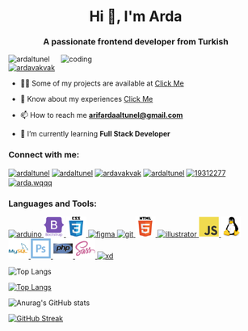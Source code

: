 <h1 align="center">Hi 👋, I'm Arda</h1>
<h3 align="center">A passionate frontend developer from Turkish</h3>

<img align="right" alt="coding" width="400" src="https://64.media.tumblr.com/27a69fe9243c5d39d83e3a5a88a5c4ba/32a42778a011479f-c1/s1280x1920/04d5ce9ece88f84793d0e397ea6797f9bc768f2e.gifv">

<p align="left"> <img src="https://komarev.com/ghpvc/?username=ardaltunel&label=Profile%20views&color=lightgrey&style=for-the-badge" alt="ardaltunel"> <a href="https://twitter.com/ardavakvak" target="blank"><img src="https://img.shields.io/twitter/follow/ardavakvak?logo=twitter&style=for-the-badge" alt="ardavakvak"></a></p>


- 👨‍💻 Some of my projects are available at [Click Me](http://ardaltunel.github.io/)

- 📄 Know about my experiences [Click Me](https://www.linkedin.com/in/ardaltunel/)

- 📫 How to reach me **arifardaaltunel@gmail.com**

- 🌱 I’m currently learning **Full Stack Developer**


<h3 align="left">Connect with me:</h3>
<p align="left">
<a href="https://codepen.io/ardaltunel" target="blank"><img align="center" src="https://raw.githubusercontent.com/rahuldkjain/github-profile-readme-generator/master/src/images/icons/Social/codepen.svg" alt="ardaltunel" height="30" width="40" /></a>
<a href="https://dev.to/ardaltunel" target="blank"><img align="center" src="https://raw.githubusercontent.com/rahuldkjain/github-profile-readme-generator/master/src/images/icons/Social/devto.svg" alt="ardaltunel" height="30" width="40" /></a>
<a href="https://twitter.com/ardavakvak" target="blank"><img align="center" src="https://raw.githubusercontent.com/rahuldkjain/github-profile-readme-generator/master/src/images/icons/Social/twitter.svg" alt="ardavakvak" height="30" width="40" /></a>
<a href="https://linkedin.com/in/ardaltunel" target="blank"><img align="center" src="https://raw.githubusercontent.com/rahuldkjain/github-profile-readme-generator/master/src/images/icons/Social/linked-in-alt.svg" alt="ardaltunel" height="30" width="40" /></a>
<a href="https://stackoverflow.com/users/19312277" target="blank"><img align="center" src="https://raw.githubusercontent.com/rahuldkjain/github-profile-readme-generator/master/src/images/icons/Social/stack-overflow.svg" alt="19312277" height="30" width="40" /></a>
<a href="https://instagram.com/arda.wqqq" target="blank"><img align="center" src="https://raw.githubusercontent.com/rahuldkjain/github-profile-readme-generator/master/src/images/icons/Social/instagram.svg" alt="arda.wqqq" height="30" width="40" /></a>
</p>

<h3 align="left">Languages and Tools:</h3>
<p align="left"> <a href="https://www.arduino.cc/" target="_blank" rel="noreferrer"> <img src="https://cdn.worldvectorlogo.com/logos/arduino-1.svg" alt="arduino" width="40" height="40"/> </a> <a href="https://getbootstrap.com" target="_blank" rel="noreferrer"> <img src="https://raw.githubusercontent.com/devicons/devicon/master/icons/bootstrap/bootstrap-plain-wordmark.svg" alt="bootstrap" width="40" height="40"/> </a> <a href="https://www.w3schools.com/css/" target="_blank" rel="noreferrer"> <img src="https://raw.githubusercontent.com/devicons/devicon/master/icons/css3/css3-original-wordmark.svg" alt="css3" width="40" height="40"/> </a> <a href="https://www.figma.com/" target="_blank" rel="noreferrer"> <img src="https://www.vectorlogo.zone/logos/figma/figma-icon.svg" alt="figma" width="40" height="40"/> </a> <a href="https://git-scm.com/" target="_blank" rel="noreferrer"> <img src="https://www.vectorlogo.zone/logos/git-scm/git-scm-icon.svg" alt="git" width="40" height="40"/> </a> <a href="https://www.w3.org/html/" target="_blank" rel="noreferrer"> <img src="https://raw.githubusercontent.com/devicons/devicon/master/icons/html5/html5-original-wordmark.svg" alt="html5" width="40" height="40"/> </a> <a href="https://www.adobe.com/in/products/illustrator.html" target="_blank" rel="noreferrer"> <img src="https://www.vectorlogo.zone/logos/adobe_illustrator/adobe_illustrator-icon.svg" alt="illustrator" width="40" height="40"/> </a> <a href="https://developer.mozilla.org/en-US/docs/Web/JavaScript" target="_blank" rel="noreferrer"> <img src="https://raw.githubusercontent.com/devicons/devicon/master/icons/javascript/javascript-original.svg" alt="javascript" width="40" height="40"/> </a> <a href="https://www.linux.org/" target="_blank" rel="noreferrer"> <img src="https://raw.githubusercontent.com/devicons/devicon/master/icons/linux/linux-original.svg" alt="linux" width="40" height="40"/> </a> <a href="https://www.mysql.com/" target="_blank" rel="noreferrer"> <img src="https://raw.githubusercontent.com/devicons/devicon/master/icons/mysql/mysql-original-wordmark.svg" alt="mysql" width="40" height="40"/> </a> <a href="https://www.photoshop.com/en" target="_blank" rel="noreferrer"> <img src="https://raw.githubusercontent.com/devicons/devicon/master/icons/photoshop/photoshop-line.svg" alt="photoshop" width="40" height="40"/> </a> <a href="https://www.php.net" target="_blank" rel="noreferrer"> <img src="https://raw.githubusercontent.com/devicons/devicon/master/icons/php/php-original.svg" alt="php" width="40" height="40"/> </a> <a href="https://sass-lang.com" target="_blank" rel="noreferrer"> <img src="https://raw.githubusercontent.com/devicons/devicon/master/icons/sass/sass-original.svg" alt="sass" width="40" height="40"/> </a> <a href="https://www.adobe.com/products/xd.html" target="_blank" rel="noreferrer"> <img src="https://cdn.worldvectorlogo.com/logos/adobe-xd.svg" alt="xd" width="40" height="40"/> </a> </p>

![Top Langs](https://github-readme-stats.vercel.app/api/top-langs/?username=ardaltunel&theme=tokyonight)

[![Top Langs](https://github-readme-stats.vercel.app/api/top-langs/?username=ardaltunel&theme=radical)](https://github.com/ardaltunel/github-readme-stats)

![Anurag's GitHub stats](https://github-readme-stats.vercel.app/api?username=ardaltunel&show_icons=true&theme=radical)

[![GitHub Streak](http://github-readme-streak-stats.herokuapp.com?user=ardaltunel&theme=radical)](https://git.io/streak-stats)
